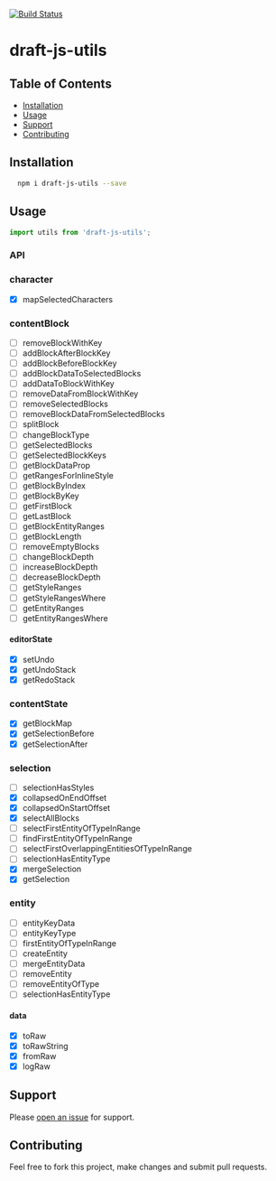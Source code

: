 [![Build Status](https://travis-ci.org/webdeveloperpr/draft-js-raw-content-state.svg?branch=master)](https://travis-ci.org/webdeveloperpr/draft-js-raw-content-state)
# draft-js-utils

## Table of Contents

- [Installation](#installation)
- [Usage](#usage)
- [Support](#support)
- [Contributing](#contributing)

## Installation

```sh
  npm i draft-js-utils --save
```

## Usage

```javascript
import utils from 'draft-js-utils';
```

### API

### character
- [x] mapSelectedCharacters

### contentBlock
- [ ] removeBlockWithKey
- [ ] addBlockAfterBlockKey
- [ ] addBlockBeforeBlockKey
- [ ] addBlockDataToSelectedBlocks
- [ ] addDataToBlockWithKey
- [ ] removeDataFromBlockWithKey
- [ ] removeSelectedBlocks
- [ ] removeBlockDataFromSelectedBlocks
- [ ] splitBlock
- [ ] changeBlockType
- [ ] getSelectedBlocks
- [ ] getSelectedBlockKeys
- [ ] getBlockDataProp
- [ ] getRangesForInlineStyle
- [ ] getBlockByIndex
- [ ] getBlockByKey
- [ ] getFirstBlock
- [ ] getLastBlock
- [ ] getBlockEntityRanges
- [ ] getBlockLength
- [ ] removeEmptyBlocks
- [ ] changeBlockDepth
- [ ] increaseBlockDepth
- [ ] decreaseBlockDepth
- [ ] getStyleRanges
- [ ] getStyleRangesWhere
- [ ] getEntityRanges
- [ ] getEntityRangesWhere

#### editorState
- [x] setUndo
- [x] getUndoStack
- [x] getRedoStack

### contentState
- [x] getBlockMap
- [x] getSelectionBefore
- [x] getSelectionAfter 

### selection
- [ ] selectionHasStyles
- [x] collapsedOnEndOffset
- [x] collapsedOnStartOffset
- [x] selectAllBlocks
- [ ] selectFirstEntityOfTypeInRange
- [ ] findFirstEntityOfTypeInRange
- [ ] selectFirstOverlappingEntitiesOfTypeInRange
- [ ] selectionHasEntityType
- [x] mergeSelection
- [x] getSelection

### entity
- [ ] entityKeyData
- [ ] entityKeyType
- [ ] firstEntityOfTypeInRange
- [ ] createEntity
- [ ] mergeEntityData
- [ ] removeEntity
- [ ] removeEntityOfType
- [ ] selectionHasEntityType

#### data
- [x] toRaw
- [x] toRawString
- [x] fromRaw
- [x] logRaw

## Support

Please [open an issue](https://github.com/webdeveloperpr/draft-js-raw-content-state/issues) for support.

## Contributing

Feel free to fork this project, make changes and submit pull requests.
